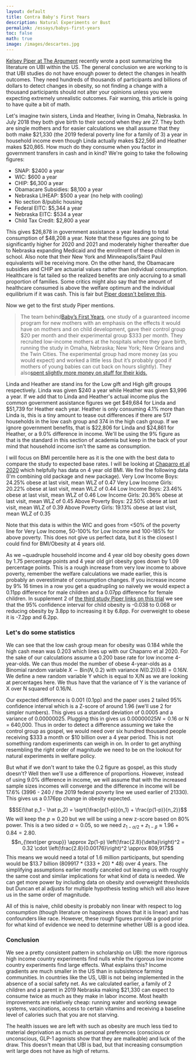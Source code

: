 ```yaml
---
layout: default
title: Contra Baby's First Years
description: Natural Experiments or Bust
permalink: /essays/babys-first-years
toc: false
math: true
image: /images/descartes.jpg
---
```


[Kelsey Piper at The Argument](https://www.theargumentmag.com/p/giving-people-money-helped-less-than) recently wrote a post summarizing the literature on UBI within the US. The general conclusion we are working to is that UBI studies do not have enough power to detect the changes in health outcomes. They need hundreds of thousands of participants and billions of dollars to detect changes in obesity, so not finding a change with a thousand participants should not alter your opinions unless you were expecting extremely unrealistic outcomes.  Fair warning, this article is going to have quite a bit of math.

Let's imagine twin sisters, Linda and Heather, living in Omaha, Nebraska. In July 2018 they both give birth to their second when they are 27. They both are single mothers and for easier calculations we shall assume that they both make $21,330 (the 2019 federal poverty line for a family of 3) a year in household income even though Linda actually makes $22,566 and Heather makes $20,865. How much do they consume when you factor in government transfers in cash and in kind? We're going to take the following figures:
- SNAP: $2400 a year
- WIC: $600 a year
- CHIP: $6,300 a year
- Obamacare Subsidies: $8,100 a year
- Nebraska LIHEAP: $500 a year (no help with cooling)
- No section 8/public housing
- Federal EITC: $5,344 a year
- Nebraska EITC: $534 a year
- Child Tax Credit: $2,800 a year

This gives $26,878 in government assistance a year leading to total consumption of $48,208 a year. Note that these figures are going to be significantly higher for 2020 and 2021 and moderately higher thereafter due to Nebraska expanding Medicaid and the enrollment of these children in school. Also note that their New York and Minneapolis/Saint Paul equivalents will be receiving more. On the other hand, the Obamacare subsidies and CHIP are actuarial values rather than individual consumption. Healthcare is fat tailed so the realized benefits are only accruing to a small proportion of families. Some critics might also say that the amount of healthcare consumed is above the welfare optimum and the individual equilibrium if it was cash. This is fair but [Piper doesn't believe this](https://x.com/KelseyTuoc/status/1958601155271094560).

Now we get to the first study Piper mentions. 

> The team behind[Baby’s First Years](https://pmc.ncbi.nlm.nih.gov/articles/PMC8487960/), one study of a guaranteed income program for new mothers with an emphasis on the effects it would have on mothers and on child development, gave their control group $20 per month and their experimental group $333 per month. They recruited low-income mothers at the hospitals where they gave birth, running the study in Omaha, Nebraska; New York; New Orleans and the Twin Cities. The experimental group had more money (as you would expect) and worked a little less (but it’s probably good if mothers of young babies can cut back on hours slightly). They also[spent slightly more money on stuff for their kids.](https://childandfamilypolicy.duke.edu/wp-content/uploads/2024/06/BFY-Monthly-Cash-Gift-Increases-Families-Investments-in-Young-Children.pdf)

Linda and Heather are stand ins for the Low gift and High gift groups respectively. Linda was given $240 a year while Heather was given $3,996 a year. If we add that to Linda and Heather's actual income plus the common government assistance figures we get $49,684 for Linda and $51,739 for Heather each year. Heather is only consuming 4.1% more than Linda is, this is a tiny amount to tease out differences if there are 517 households in the low cash group and 374 in the high cash group. If we ignore government benefits, that is $22,806 for Linda and $24,861 for Heather, or a 9.0% difference in income. We'll be using the 9% figure as that is the standard in this section of academia but keep in the back of your mind that household income isn't the same as consumption.

I will focus on BMI percentile here as it is the one with the best data to compare the study to expected base rates. I will be looking at [Chaparro et al 2020](https://pmc.ncbi.nlm.nih.gov/articles/PMC10195234/) which helpfully has data on 4 year old BMI. We find the following data (I'm combining old package and new package).
Very Low Income Boys: 24.25% obese at last visit, mean WLZ of 0.47
Very Low Income Girls: 20.22% obese at last visit, mean WLZ of 0.44
Low Income Boys: 23.46% obese at last visit, mean WLZ of 0.46
Low Income Girls: 20.36% obese at last visit, mean WLZ of 0.45
Above Poverty Boys: 22.50% obese at last visit, mean WLZ of 0.39
Above Poverty Girls: 19.13% obese at last visit, mean WLZ of 0.35

Note that this data is within the WIC and goes from <50% of the poverty line for Very Low Income, 50-100% for Low Income and 100-185% for above poverty. This does not give us perfect data, but it is the closest I could find for BMI/Obesity at 4 years old.

As we ~quadruple household income and 4 year old boy obesity goes down by 1.75 percentage points and 4 year old girl obesity goes down by 1.09 percentage points. This is a rough increase from very low income to above poverty, remember the welfare calculations we made earlier, this is probably an overestimate of consumption changes. If you increase income by 9% 16 times in a row you get a quadrupling so naively we would expect a 0.11pp difference for male children and a 0.07pp difference for female children. In supplement 2 of [the third study Piper links on this trial](https://jamanetwork.com/journals/jamapediatrics/fullarticle/2834896)  we see that the 95% confidence interval for child obesity is -0.038 to 0.068 or reducing obesity by 3.8pp to increasing it by 6.8pp. For overweight to obese it is -7.2pp and 6.2pp.

### Let's do some statistics

We can see that the low cash group mean for obesity was 0.184 while the high cash mean was 0.203 which lines up with our Chaparro et al 2020. For the sake of our calculations assume a 0.200 base rate for low income 4-year-olds. We can thus model the number of obese 4-year-olds as a Binomial random variable $X \sim \text{Bin}(N, 0.2)$ with variance $N(0.2)(0.8) = 0.16N$.  We define a new random variable Y which is equal to X/N as we are looking at percentages here. We thus have that the variance of Y is the variance of X over N squared of 0.16/N.

Our expected difference is 0.001 (0.1pp) and the paper uses 2 tailed 95% confidence interval which is a Z-score of around 1.96 (we'll use 2 for simpler numbers). This gives us a standard deviation of 0.0005 and a variance of 0.00000025. Plugging this in gives us $0.00000025N = 0.16$ or N = 640,000. Thus in order to detect a difference assuming we take the control group as gospel, we would need over six hundred thousand people receiving $333 a month or $10 billion over a 4 year period.  This is not something random experiments can weigh in on. In order to get anything resembling the right order of magnitude we need to be on the lookout for natural experiments in welfare policy.

But what if we don't want to take the 0.2 figure as gospel, as this study doesn't? Well then we'll use a difference of proportions. However, instead of using 9.0% difference in income, we will assume that with the increased sample sizes incomes will converge and the difference in income will be 17.6% (3996 - 240 / the 2019 federal poverty line we used earlier of 21330). This gives us a 0.176pp change in obesity expected.

$$SE(\hat p_1 - \hat p_2) = \sqrt{\frac{p(1-p)}{n_1} + \frac{p(1-p)}{n_2}}$$
We will keep the $p \approx 0.20$ but we will be using a new z-score based on 80% power. This is a two sided $\alpha = 0.05$, so we need $z_{1-\alpha/2} + z_{1 - \beta} \approx 1.96 + 0.84 = 2.80$.
$$n_{\text{per group}} \approx 2p(1-p) \left(\frac{2.8}{\delta}\right)^2 = 0.32 \cdot \left(\frac{2.8}{0.00176}\right)^2 \approx 809,917$$
This means we would need a total of 1.6 million participants, but spending would be $13.7 billion (809917 * (333 + 20) * 48) over 4 years. The simplifying assumptions earlier mostly canceled out leaving us with roughly the same cost and similar implications for what kind of data is needed. We can get more power by including data on obesity and overweight thresholds but Duncan et al adjusts for multiple hypothesis testing which will also leave us in the same order of magnitude.

All of this is naive, child obesity is probably non linear with respect to log consumption (though literature on happiness shows that it is linear) and has confounders like race. However, these rough figures provide a good prior for what kind of evidence we need to determine whether UBI is a good idea.


### Conclusion

We see a pretty consistent pattern in scholarship on UBI: the more rigorous high income country experiments find nulls while the rigorous low income country experiments find large effects. What explains this? Income gradients are much smaller in the US than in subsistence farming communities. In countries like the US, UBI is not being implemented in the absence of a social safety net.  As we calculated earlier, a family of 2 children and a parent in 2019 Nebraska making $21,330 can expect to consume twice as much as they make in labor income. Most health improvements are relatively cheap: running water and working sewage systems, vaccinations, access to certain vitamins and receiving a baseline level of calories such that you are not starving. 

The health issues we are left with such as obesity are much less tied to material deprivation as much as personal preferences (conscious or unconscious, GLP-1 agonists show that they are malleable) and luck of the draw. This doesn't mean that UBI is bad, but that increasing consumption writ large does not have as high of returns.
